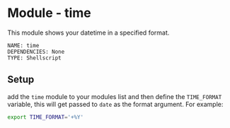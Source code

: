 # Module - time
This module shows your datetime in a specified format.
```
NAME: time
DEPENDENCIES: None
TYPE: Shellscript
```

## Setup
add the `time` module to your modules list and then define the `TIME_FORMAT` variable, this will get passed to `date` as the format argument.
For example:
```bash
export TIME_FORMAT='+%Y'
```

